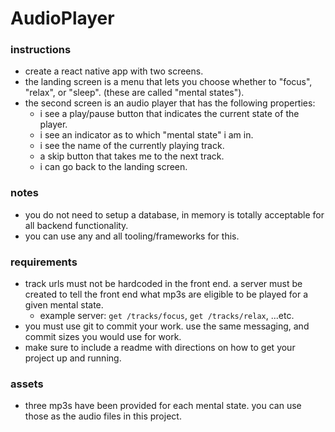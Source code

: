 # AudioPlayer
### instructions
* create a react native app with two screens.
* the landing screen is a menu that lets you choose whether to "focus", "relax", or "sleep". (these are called "mental states").
* the second screen is an audio player that has the following properties:
  * i see a play/pause button that indicates the current state of the player.
  * i see an indicator as to which "mental state" i am in.
  * i see the name of the currently playing track.
  * a skip button that takes me to the next track.
  * i can go back to the landing screen.

### notes
* you do not need to setup a database, in memory is totally acceptable for all backend functionality.
* you can use any and all tooling/frameworks for this.

### requirements
* track urls must not be hardcoded in the front end. a server must be created to tell the front end what mp3s are eligible to be played for a given mental state.
  * example server: `get /tracks/focus`, `get /tracks/relax`, ...etc.
* you must use git to commit your work. use the same messaging, and commit sizes you would use for work.
* make sure to include a readme with directions on how to get your project up and running.

### assets
* three mp3s have been provided for each mental state. you can use those as the audio files in this project.